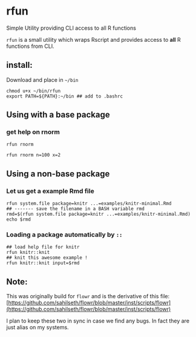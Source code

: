 # rfun
Simple Utility providing CLI access to all R functions


`rfun` is a small utility which wraps Rscript and provides access to **all** R functions from CLI.


## install:

Download and place in `~/bin`

```
chmod u+x ~/bin/rfun
export PATH=${PATH}:~/bin ## add to .bashrc
```


## Using with a base package
### get help on rnorm

```
rfun rnorm
```

```
rfun rnorm n=100 x=2
```



## Using a non-base package
### Let us get a example Rmd file
```
rfun system.file package=knitr ...=examples/knitr-minimal.Rmd
## ------- save the filename in a BASH variable rmd
rmd=$(rfun system.file package=knitr ...=examples/knitr-minimal.Rmd)
echo $rmd
```

### Loading a package automatically by `::`
```
## load help file for knitr
rfun knitr::knit
## knit this awesome example !
rfun knitr::knit input=$rmd
```

## Note:
This was originally build for `flowr` and is the derivative of this file:
[https://github.com/sahilseth/flowr/blob/master/inst/scripts/flowr](https://github.com/sahilseth/flowr/blob/master/inst/scripts/flowr)

I plan to keep these two in sync in case we find any bugs. In fact they are just alias on my systems.
